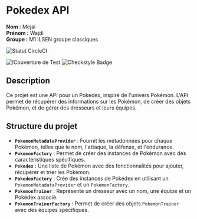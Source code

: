 # Pokedex API


**Nom :** Mejai  
**Prénom :** Wajdi  
**Groupe :** M1 ILSEN groupe classiques

![Statut CircleCI](https://circleci.com/gh/MejaiWajdi/ceri-m1-techniques-de-test/tree/master.svg?style=svg)

![!Couverture de Test](https://codecov.io/gh/MejaiWajdi/ceri-m1-techniques-de-test/graph/badge.svg?)
![Checkstyle Badge]([checkstyle-badge.svg](https://circleci-tasks-prod.s3.us-east-1.amazonaws.com/storage/artifacts/4af26f7c-62dc-4eb9-8e4d-a5c7107785a6/57384a94-486a-402c-a2b9-2d91b2391b24/0/checkstyle-badge?X-Amz-Algorithm=AWS4-HMAC-SHA256&X-Amz-Credential=ASIAQVFQINEOJ3Y2ESTD%2F20241211%2Fus-east-1%2Fs3%2Faws4_request&X-Amz-Date=20241211T093418Z&X-Amz-Expires=60&X-Amz-Security-Token=IQoJb3JpZ2luX2VjEOr%2F%2F%2F%2F%2F%2F%2F%2F%2F%2FwEaCXVzLWVhc3QtMSJIMEYCIQCU73n0zscawldVuEAose1Z1IHf0Fc4AkKeJakiA7tH7AIhAL3%2FgwGLIoyiqbUGMUtH4pgd%2BYJ1xhpJ3fCeHpxtwqOQKrQCCKP%2F%2F%2F%2F%2F%2F%2F%2F%2F%2FwEQAxoMMDQ1NDY2ODA2NTU2Igwjg8JOglbTl9k0u1AqiAL1%2BwT7r2wjAFjgGQ3Bzu5SXJR%2BLRPk5KMQZWRRpieGnb1DkB5oWCY3qvmQbnAvelD%2FIYDTBT5owN0BT9%2B4xwdSSRMlpAQt0w%2FoLvhsmgqBI%2FcuyU0azmuWPo6LCNDpIAEsxHq6GnCMHisfRJzfQ3lo2XJV6sKcwkJrogxRgHVDcaXrSqbAs%2FCYtk9EMI%2FXGidkS6m6u%2F3upA%2FYsgosMf9r5lFCPIMhIQaJubTKVGBbnUC20aSCxbNqVMzOZZcWxHkBARyuUZ0%2FbgQrjIf3e%2FL70wLZZqGMomWEPuVgraj1iCKHNos2g49whDnfEiASweqNJScUQ4rReL8jfr3iWqm2ysjRncMEIFsw4bblugY6nAFszJ8HmArFUDVH1RFw74p7AChjOogvQwtS8%2Bj1OmIWZ09TycVpGOixMb1xmwoQyMPn%2FXecsTrFVMlqyjmBfJFCx32%2BKFdPw6XPfu4JrZaH4EXC%2BTiWWJ2d%2BdNHhk7x%2FJGu1FZEO5akVMVF%2Fia8IXpQphP5LCgKOEJZViqAO%2BzPFTfV6rRm9ygDS1AfecoZnwKQDmX1H6RU57oiV6E%3D&X-Amz-SignedHeaders=host&x-id=GetObject&X-Amz-Signature=4d309a211548bfec56df9d130a449c22d68a0d3175142451426eb1442490f9a9))




## Description
Ce projet est une API pour un Pokedex, inspiré de l'univers Pokémon. L'API permet de récupérer des informations sur les Pokémon, de créer des objets Pokémon, et de gérer des dresseurs et leurs équipes.

## Structure du projet

- **`PokemonMetadataProvider`** : Fournit les métadonnées pour chaque Pokémon, telles que le nom, l'attaque, la défense, et l'endurance.
- **`PokemonFactory`** : Permet de créer des instances de Pokémon avec des caractéristiques spécifiques.
- **`Pokedex`** : Une liste de Pokémon avec des fonctionnalités pour ajouter, récupérer et trier les Pokémon.
- **`PokedexFactory`** : Crée des instances de Pokédex en utilisant un `PokemonMetadataProvider` et un `PokemonFactory`.
- **`PokemonTrainer`** : Représente un dresseur avec un nom, une équipe et un Pokédex associé.
- **`PokemonTrainerFactory`** : Permet de créer des objets `PokemonTrainer` avec des équipes spécifiques.

